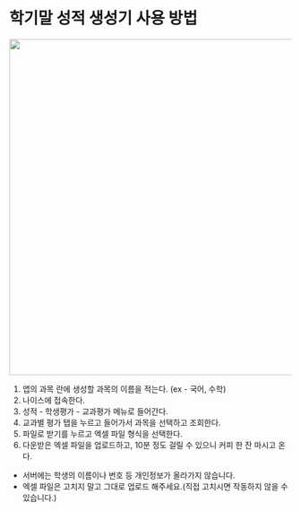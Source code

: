 # 학기말 성적 생성기 사용 방법

<img src="" width=800 height=600>

1. 앱의 과목 란에 생성할 과목의 이름을 적는다. (ex - 국어, 수학)
2. 나이스에 접속한다.
3. 성적 - 학생평가 - 교과평가 메뉴로 들어간다.
4. 교과별 평가 탭을 누르고 들어가서 과목을 선택하고 조회한다.
5. 파일로 받기를 누르고 엑셀 파일 형식을 선택한다.
6. 다운받은 엑셀 파일을 업로드하고, 10분 정도 걸릴 수 있으니 커피 한 잔 마시고 온다.

- 서버에는 학생의 이름이나 번호 등 개인정보가 올라가지 않습니다.
- 엑셀 파일은 고치지 말고 그대로 업로드 해주세요.(직접 고치시면 작동하지 않을 수 있습니다.)

